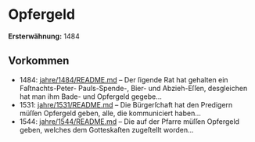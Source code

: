 # Opfergeld

**Ersterwähnung:** 1484

## Vorkommen
- 1484: [jahre/1484/README.md](../jahre/1484/README.md) – Der ſigende Rat hat gehalten ein Faſtnachts-Peter-
Pauls-Spende-, Bier- und Abzieh-Eſſen, desgleichen hat
man ihm Bade- und Opfergeld gegebe...
- 1531: [jahre/1531/README.md](../jahre/1531/README.md) – Die Bürgerſchaft hat den Predigern müſſen Opfergeld
geben, alle, die kommuniciert haben...
- 1544: [jahre/1544/README.md](../jahre/1544/README.md) – Die auf der Pfarre müſſen Opfergeld geben, welches
dem Gotteskaſten zugeſtellt worden...
